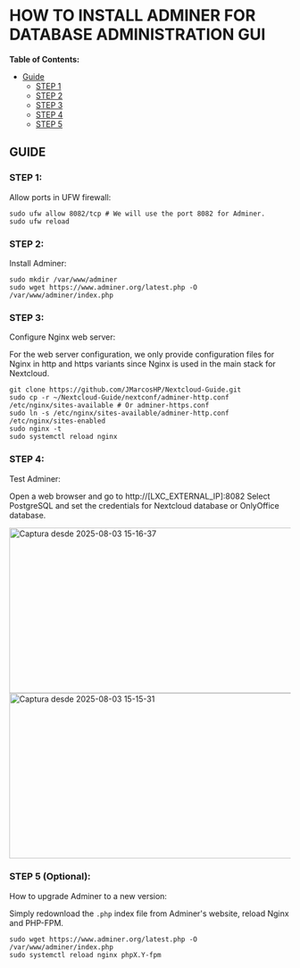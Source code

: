# HOW TO INSTALL ADMINER FOR DATABASE ADMINISTRATION GUI
**Table of Contents:**
+ [Guide](#guide)
	+ [STEP 1](#step-1)
	+ [STEP 2](#step-2)
	+ [STEP 3](#step-3)
	+ [STEP 4](#step-4)
	+ [STEP 5](#step-5-optional)

## GUIDE

### STEP 1:
Allow ports in UFW firewall:

    sudo ufw allow 8082/tcp # We will use the port 8082 for Adminer.
    sudo ufw reload

### STEP 2:
Install Adminer:

    sudo mkdir /var/www/adminer
    sudo wget https://www.adminer.org/latest.php -O /var/www/adminer/index.php

### STEP 3:
Configure Nginx web server:

For the web server configuration, we only provide configuration files for Nginx in http and https variants since Nginx is used in the main stack for Nextcloud.

    git clone https://github.com/JMarcosHP/Nextcloud-Guide.git
    sudo cp -r ~/Nextcloud-Guide/nextconf/adminer-http.conf /etc/nginx/sites-available # Or adminer-https.conf
    sudo ln -s /etc/nginx/sites-available/adminer-http.conf /etc/nginx/sites-enabled
    sudo nginx -t
    sudo systemctl reload nginx

### STEP 4:
Test Adminer:

Open a web browser and go to http://[LXC_EXTERNAL_IP]:8082
Select PostgreSQL and set the credentials for Nextcloud database or OnlyOffice database.

<img width="558" height="296" alt="Captura desde 2025-08-03 15-16-37" src="https://github.com/user-attachments/assets/ef4bacb6-e5d7-4c41-8ce0-b3c79b4bab5c" />
<img width="558" height="296" alt="Captura desde 2025-08-03 15-15-31" src="https://github.com/user-attachments/assets/2e997d28-1fdf-49f1-b111-adab5e1dc46a" />


### STEP 5 (Optional):
How to upgrade Adminer to a new version:

Simply redownload the `.php` index file from Adminer's website, reload Nginx and PHP-FPM.

    sudo wget https://www.adminer.org/latest.php -O /var/www/adminer/index.php
    sudo systemctl reload nginx phpX.Y-fpm
